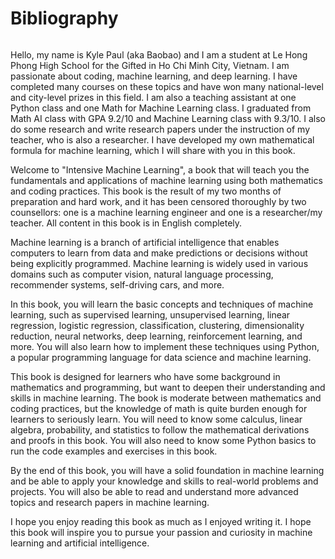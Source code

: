 # Bibliography

```{bibliography}

```
Hello, my name is Kyle Paul (aka Baobao) and I am a student at Le Hong Phong High School for the Gifted in Ho Chi Minh City, Vietnam. I am passionate about coding, machine learning, and deep learning. I have completed many courses on these topics and have won many national-level and city-level prizes in this field. I am also a teaching assistant at one Python class and one Math for Machine Learning class. I graduated from Math AI class with GPA 9.2/10 and Machine Learning class with 9.3/10. I also do some research and write research papers under the instruction of my teacher, who is also a researcher. I have developed my own mathematical formula for machine learning, which I will share with you in this book.


Welcome to "Intensive Machine Learning", a book that will teach you the fundamentals and applications of machine learning using both mathematics and coding practices. This book is the result of my two months of preparation and hard work, and it has been censored thoroughly by two counsellors: one is a machine learning engineer and one is a researcher/my teacher. All content in this book is in English completely.

Machine learning is a branch of artificial intelligence that enables computers to learn from data and make predictions or decisions without being explicitly programmed. Machine learning is widely used in various domains such as computer vision, natural language processing, recommender systems, self-driving cars, and more.

In this book, you will learn the basic concepts and techniques of machine learning, such as supervised learning, unsupervised learning, linear regression, logistic regression, classification, clustering, dimensionality reduction, neural networks, deep learning, reinforcement learning, and more. You will also learn how to implement these techniques using Python, a popular programming language for data science and machine learning.

This book is designed for learners who have some background in mathematics and programming, but want to deepen their understanding and skills in machine learning. The book is moderate between mathematics and coding practices, but the knowledge of math is quite burden enough for learners to seriously learn. You will need to know some calculus, linear algebra, probability, and statistics to follow the mathematical derivations and proofs in this book. You will also need to know some Python basics to run the code examples and exercises in this book.

By the end of this book, you will have a solid foundation in machine learning and be able to apply your knowledge and skills to real-world problems and projects. You will also be able to read and understand more advanced topics and research papers in machine learning.

I hope you enjoy reading this book as much as I enjoyed writing it. I hope this book will inspire you to pursue your passion and curiosity in machine learning and artificial intelligence.
